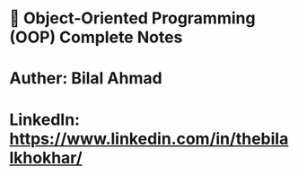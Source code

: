 # 📘 Object-Oriented Programming (OOP) Complete Notes

# Auther: Bilal Ahmad

# LinkedIn: https://www.linkedin.com/in/thebilalkhokhar/
